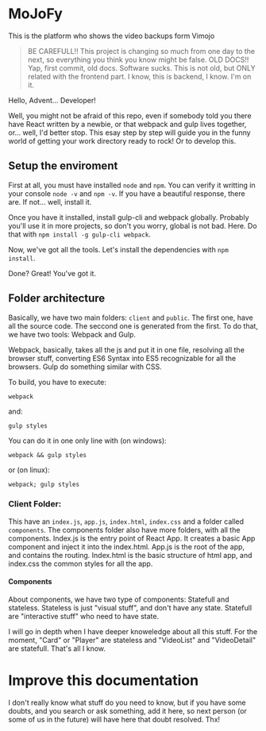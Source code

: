 # MoJoFy
This is the platform who shows the video backups form Vimojo

> BE CAREFULL!! This project is changing so much from one day to the next, so everything you think you know might be false. 
> OLD DOCS!! Yap, first commit, old docs. Software sucks. This is not old, but ONLY related with the frontend part. I know, this is backend, I know. I'm on it.

Hello, Advent... Developer!

Well, you might not be afraid of this repo, even if somebody told you there have React written by a newbie, or that webpack and gulp lives together, or... well, I'd better stop. This esay step by step will guide you in the funny world of getting your work directory ready to rock! Or to develop this.

## Setup the enviroment

First at all, you must have installed `node` and `npm`. You can verify it writting in your console `node -v` and `npm -v`. If you have a beautiful response, there are. If not... well, install it.

Once you have it installed, install gulp-cli and webpack globally. Probably you'll use it in more projects, so don't you worry, global is not bad. Here. Do that with `npm install -g gulp-cli webpack`. 

Now, we've got all the tools. Let's install the dependencies with `npm install`. 

Done? Great! You've got it.


## Folder architecture

Basically, we have two main folders: `client` and `public`. The first one, have all the source code. The seccond one is generated from the first. To do that, we have two tools: Webpack and Gulp. 

Webpack, basically, takes all the js and put it in one file, resolving all the browser stuff, converting ES6 Syntax into ES5 recognizable for all the browsers. Gulp do something similar with CSS. 

To build, you have to execute:
```
webpack
```
and:
```
gulp styles
```

You can do it in one only line with (on windows):
```
webpack && gulp styles
```
or (on linux):
```
webpack; gulp styles
```

### Client Folder:

This have an `index.js`, `app.js`, `index.html`, `index.css` and a folder called `components`. The components folder also have more folders, with all the components. Index.js is the entry point of React App. It creates a basic App component and inject it into the index.html. App.js is the root of the app, and contains the routing. Index.html is the basic structure of html app, and index.css the common styles for all the app.

#### Components
About components, we have two type of components: Statefull and stateless. Stateless is just "visual stuff", and don't have any state. Statefull are "interactive stuff" who need to have state. 

I will go in depth when I have deeper knoweledge about all this stuff. For the moment, "Card" or "Player" are stateless and "VideoList" and "VideoDetail" are statefull. That's all I know.

# Improve this documentation

I don't really know what stuff do you need to know, but if you have some doubts, and you search or ask something, add it here, so next person (or some of us in the future) will have here that doubt resolved. Thx!

